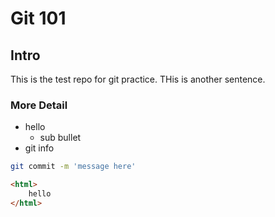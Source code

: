 # Git 101
## Intro

This is the test repo for git practice.
THis is another sentence.

### More Detail
- hello
    - sub bullet
- git info
```zsh
git commit -m 'message here'
```
```html
<html>
    hello
</html>
```